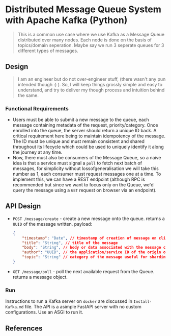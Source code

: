 # Distributed Message Queue System with Apache Kafka (Python)
> This is a common use case where we use Kafka as a Message Queue distributed over many nodes. Each node
> is done on the basis of topics/domain seperation. Maybe say we run 3 seperate queues for 3 different types 
> of messages.

## Design
> I am an engineer but do not over-engineer stuff, (there wasn't any pun intended though :) ). So, I will keep
> things grossly simple and easy to understand, and try to deliver my though process and intuition behind the same.

### Functional Requirements
* Users must be able to submit a new message to the queue, each message containing metadata of the request, priority/category. Once enrolled into the queue, the server should return a unique ID back. A critical requirement here being to maintain idempotency of the message. The ID must be unique and must remain consistent and shared throughout its lifecycle which could be used to uniquely identify it along the journey at any time.
* Now, there must also be consumers of the Message Queue, so a naive idea is that a service must signal a `poll` to fetch next batch of messages, for simplicity without lossofgeneralisation we will take this number as 1, each consumer must request messages one at a time. To implement this, we can have a REST endpoint (although RPC is recommended but since we want to focus only on the Queue, we'd query the message using a `GET` request on browser via an endpoint).

## API Design
* `POST /message/create` - create a new message onto the queue. returns a `UUID` of the message written. payload:
    ```json
    {
        "timestamp": "Date", // timestamp of creation of message on client
        "title": "String", // title of the message
        "body": "String", // body or data associated with the message could be a JSON String
        "author": "UUID", // the application/service ID of the origin of message
        "topic": "String" // category of the message useful for sharding/polling
    }
    ```
* `GET /message/poll` - poll the next available request from the Queue. returns a message object.

### Run
Instructions to run a Kafka server on `docker` are discussed in `Install-Kafka.md` file. The API is a asimple FastAPI server with no custom configurations. Use an ASGI to run it.

## References
